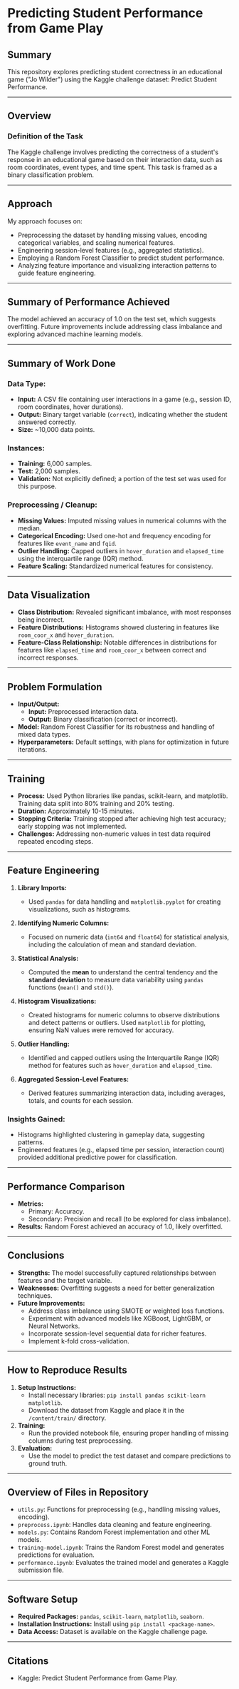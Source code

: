# Predicting Student Performance from Game Play

## Summary
This repository explores predicting student correctness in an educational game ("Jo Wilder") using the Kaggle challenge dataset: Predict Student Performance.

---

## Overview

### Definition of the Task
The Kaggle challenge involves predicting the correctness of a student's response in an educational game based on their interaction data, such as room coordinates, event types, and time spent. This task is framed as a binary classification problem.

---

## Approach

My approach focuses on:
- Preprocessing the dataset by handling missing values, encoding categorical variables, and scaling numerical features.
- Engineering session-level features (e.g., aggregated statistics).
- Employing a Random Forest Classifier to predict student performance.
- Analyzing feature importance and visualizing interaction patterns to guide feature engineering.

---

## Summary of Performance Achieved
The model achieved an accuracy of 1.0 on the test set, which suggests overfitting. Future improvements include addressing class imbalance and exploring advanced machine learning models.

---

## Summary of Work Done

### Data Type:
- **Input:** A CSV file containing user interactions in a game (e.g., session ID, room coordinates, hover durations).
- **Output:** Binary target variable (`correct`), indicating whether the student answered correctly.
- **Size:** ~10,000 data points.

### Instances:
- **Training:** 6,000 samples.
- **Test:** 2,000 samples.
- **Validation:** Not explicitly defined; a portion of the test set was used for this purpose.

### Preprocessing / Cleanup:
- **Missing Values:** Imputed missing values in numerical columns with the median.
- **Categorical Encoding:** Used one-hot and frequency encoding for features like `event_name` and `fqid`.
- **Outlier Handling:** Capped outliers in `hover_duration` and `elapsed_time` using the interquartile range (IQR) method.
- **Feature Scaling:** Standardized numerical features for consistency.

---

## Data Visualization

- **Class Distribution:** Revealed significant imbalance, with most responses being incorrect.
- **Feature Distributions:** Histograms showed clustering in features like `room_coor_x` and `hover_duration`.
- **Feature-Class Relationship:** Notable differences in distributions for features like `elapsed_time` and `room_coor_x` between correct and incorrect responses.

---

## Problem Formulation

- **Input/Output:**
  - **Input:** Preprocessed interaction data.
  - **Output:** Binary classification (correct or incorrect).
- **Model:** Random Forest Classifier for its robustness and handling of mixed data types.
- **Hyperparameters:** Default settings, with plans for optimization in future iterations.

---

## Training

- **Process:** Used Python libraries like pandas, scikit-learn, and matplotlib. Training data split into 80% training and 20% testing.
- **Duration:** Approximately 10-15 minutes.
- **Stopping Criteria:** Training stopped after achieving high test accuracy; early stopping was not implemented.
- **Challenges:** Addressing non-numeric values in test data required repeated encoding steps.

---
## Feature Engineering

1. **Library Imports:**
   - Used `pandas` for data handling and `matplotlib.pyplot` for creating visualizations, such as histograms.

2. **Identifying Numeric Columns:**
   - Focused on numeric data (`int64` and `float64`) for statistical analysis, including the calculation of mean and standard deviation.

3. **Statistical Analysis:**
   - Computed the **mean** to understand the central tendency and the **standard deviation** to measure data variability using `pandas` functions (`mean()` and `std()`).

4. **Histogram Visualizations:**
   - Created histograms for numeric columns to observe distributions and detect patterns or outliers. Used `matplotlib` for plotting, ensuring NaN values were removed for accuracy.

5. **Outlier Handling:**
   - Identified and capped outliers using the Interquartile Range (IQR) method for features such as `hover_duration` and `elapsed_time`.

6. **Aggregated Session-Level Features:**
   - Derived features summarizing interaction data, including averages, totals, and counts for each session.
  
### Insights Gained:
- Histograms highlighted clustering in gameplay data, suggesting patterns.
- Engineered features (e.g., elapsed time per session, interaction count) provided additional predictive power for classification.
---

## Performance Comparison

- **Metrics:**
  - Primary: Accuracy.
  - Secondary: Precision and recall (to be explored for class imbalance).
- **Results:** Random Forest achieved an accuracy of 1.0, likely overfitted.

---

## Conclusions

- **Strengths:** The model successfully captured relationships between features and the target variable.
- **Weaknesses:** Overfitting suggests a need for better generalization techniques.
- **Future Improvements:**
  - Address class imbalance using SMOTE or weighted loss functions.
  - Experiment with advanced models like XGBoost, LightGBM, or Neural Networks.
  - Incorporate session-level sequential data for richer features.
  - Implement k-fold cross-validation.

---

## How to Reproduce Results

1. **Setup Instructions:**
   - Install necessary libraries: `pip install pandas scikit-learn matplotlib`.
   - Download the dataset from Kaggle and place it in the `/content/train/` directory.
2. **Training:**
   - Run the provided notebook file, ensuring proper handling of missing columns during test preprocessing.
3. **Evaluation:**
   - Use the model to predict the test dataset and compare predictions to ground truth.

---

## Overview of Files in Repository

- `utils.py`: Functions for preprocessing (e.g., handling missing values, encoding).
- `preprocess.ipynb`: Handles data cleaning and feature engineering.
- `models.py`: Contains Random Forest implementation and other ML models.
- `training-model.ipynb`: Trains the Random Forest model and generates predictions for evaluation.
- `performance.ipynb`: Evaluates the trained model and generates a Kaggle submission file.

---

## Software Setup

- **Required Packages:** `pandas`, `scikit-learn`, `matplotlib`, `seaborn`.
- **Installation Instructions:** Install using `pip install <package-name>`.
- **Data Access:** Dataset is available on the Kaggle challenge page.

---

## Citations

- Kaggle: Predict Student Performance from Game Play.
